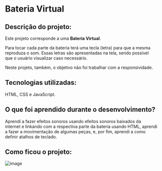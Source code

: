 # Bateria Virtual

## Descrição do projeto:
Este projeto corresponde a uma <b>Bateria Virtual</b>. 

Para tocar cada parte da bateria terá uma tecla (letra) para que a mesma reproduza o som. Essas letras são apresentadas na tela, sendo possível que o usuário visualizar caso necessário.

Neste projeto, também, o objetivo não foi trabalhar com a responsividade.

## Tecnologias utilizadas:
HTML, CSS e JavaScript.

## O que foi aprendido durante o desenvolvimento?
Aprendi a fazer efeitos sonoros usando efeitos sonoros baixados da internet e linkando com a respectiva parte da bateria usando HTML, aprendi a fazer a movimentação de algumas peças, e, por fim, aprendi a como definir atalhos de teclado.

## Como ficou o projeto:
![image](https://user-images.githubusercontent.com/83307765/197417866-72398127-3605-47c8-aa47-e356514935d7.png)
